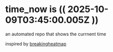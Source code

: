 # time_now is (( 2025-10-09T03:45:00.005Z ))

an automated repo that shows the currnent time

inspired by [breakingheatmap](https://github.com/breakingheatmap/breakingheatmap)